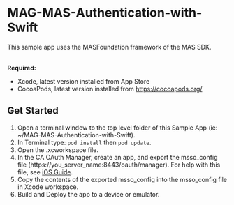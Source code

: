 # MAG-MAS-Authentication-with-Swift

This sample app uses the MASFoundation framework of the MAS SDK.

<br>**Required:**
* Xcode, latest version installed from App Store
* CocoaPods, latest version installed from https://cocoapods.org/


## Get Started
1. Open a terminal window to the top level folder of this Sample App (ie: ~/MAG-MAS-Authentication-with-Swift).
2. In Terminal type: `pod install`    then   `pod update`.
3. Open the .xcworkspace file.
4. In the CA OAuth Manager, create an app, and export the msso_config file (https://you_server_name:8443/oauth/manager). For help with this file, see [iOS Guide](https://www.ca.com/us/developers/mas/docs.html?id=1).
5. Copy the contents of the exported msso_config into the msso_config file in Xcode workspace.
6. Build and Deploy the app to a device or emulator.

